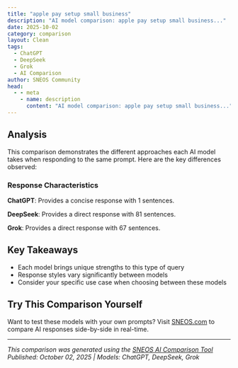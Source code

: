 ```yaml
---
title: "apple pay setup small business"
description: "AI model comparison: apple pay setup small business..."
date: 2025-10-02
category: comparison
layout: Clean
tags:
  - ChatGPT
  - DeepSeek
  - Grok
  - AI Comparison
author: SNEOS Community
head:
  - - meta
    - name: description
      content: "AI model comparison: apple pay setup small business..."
---
```


<ChatComparison
  title="apple pay setup small business"
  prompt="apple pay setup small business"
  :responses='{
    "ChatGPT": "Setting up Apple Pay for your small business can enhance customer convenience and streamline payment processes. Here’s a step-by-step guide to help you get started:\n\n### 1. **Check Eligibility**\n   - Ensure you have a compatible business type (retail, online, or in-app).\n   - You should have a business bank account.\n\n### 2. **Choose a Payment Processor**\n   - Select a payment processor that supports Apple Pay. Common options include:\n     - Square\n     - PayPal\n     - Stripe\n     - Clover\n   - Each processor has its own setup procedures and fees.\n\n### 3. **Set Up Your Merchant Account**\n   - Sign up for an account with the chosen payment processor.\n   - Complete necessary verification processes and provide required documentation.\n\n### 4. **Integrate Apple Pay**\n#### For In-Store Payments:\n   - **Choose Hardware:** Ensure you have hardware capable of accepting contactless payments (NFC-enabled payment terminal).\n   - **Configure Payment Terminal:** Follow the instructions from your payment processor to enable Apple Pay on your terminal.\n\n#### For Online Store:\n   - If you have an online store, integrate Apple Pay into your checkout process:\n     - **Using Website Builders:** Many platforms like Shopify, WooCommerce, and Wix offer simple Apple Pay integration options.\n     - **Via Custom Development:** Use Apple Pay APIs to add Apple Pay to your custom website. This typically requires development skills.\n\n### 5. **Test the System**\n   - Before going live, run test transactions to ensure that everything is working correctly. If you’re using a payment processor, they might provide a sandbox environment for testing.\n\n### 6. **Promote Apple Pay Acceptance**\n   - Let your customers know that you accept Apple Pay by:\n     - Adding signage in-store.\n     - Stating it on your website or during the checkout process.\n     - Informing customers through social media or newsletters.\n\n### 7. **Train Your Staff**\n   - Ensure that your staff is familiar with how to process Apple Pay transactions, including how to handle issues that might arise.\n\n### 8. **Monitor Transactions and Finances**\n   - After launch, keep track of transactions and ensure you are managing and reconciling your finances as you normally would.\n\n### Additional Considerations:\n- **Stay Informed:** Follow updates from Apple Pay and your payment processor for any changes or new features.\n- **Security:** Be aware of security best practices to protect your business and customers&#39; data.\n\nSetting up Apple Pay can improve the efficiency of your payment systems, making it easier for customers to check out and increasing the likelihood of sales.",
    "DeepSeek": "Of course! Setting up Apple Pay for your small business is a fantastic way to provide a fast, secure, and modern payment experience for your customers. It\u0027s not something you \u0022set up\u0022 on an iPhone like a personal user, but rather you **enable it through your payment processor and point-of-sale (POS) system.**\n\nHere\u2019s a clear, step-by-step guide to get you started.\n\n---\n\n### The Core Concept: How It Works for Businesses\n\nWhen a customer uses Apple Pay, your business doesn\u0027t deal with Apple directly for the money. The process is handled by your existing payment ecosystem:\n\n1.  **Customer Taps/Scans:** The customer holds their iPhone or Apple Watch near your contactless reader.\n2.  **Terminal Processes:** Your payment terminal receives a secure, encrypted \u0022token\u0022 (not the actual card number).\n3.  **Payment Processor Handles It:** Your payment processor (like Stripe, Square, PayPal, etc.) recognizes this token and routes it through the card networks (Visa, Mastercard, etc.) just like a regular chip card transaction.\n4.  **Funds are Deposited:** The money lands in your business bank account, just like any other credit/debit card sale.\n\n---\n\n### Step-by-Step Setup Guide\n\n#### Step 1: Check Your Hardware\n\nYou need a terminal that can accept contactless payments (NFC technology).\n\n*   **Modern Card Readers:** Most new terminals shipped in the last 5\u002B years have this capability. Look for the contactless symbol on your terminal: **\u2399** (it looks like a sideways wifi symbol).\n*   **Mobile/Tablet Solutions:** If you use a system like Square, Shopify POS, or SumUp, their card readers (e.g., Square Reader, Shopify Tap \u0026 Chip) almost always support Apple Pay.\n*   **If You Don\u0027t Have a Reader:** You will need to purchase one that is NFC-enabled. Your payment processor is the best place to buy one to ensure compatibility.\n\n#### Step 2: Verify with Your Payment Processor\n\nThis is the most important step. Log in to your payment processor\u0027s merchant dashboard or contact their support. You need to ensure \u0022Contactless Payments\u0022 or \u0022NFC Payments\u0022 are enabled on your account.\n\n**Common Processors \u0026 Where to Look:**\n\n*   **Square:** It\u0027s enabled by default. If your Square contactless reader is working, it automatically accepts Apple Pay. No extra setup needed.\n*   **Stripe:** Contactless payments are a core feature. Ensure your Stripe terminal (e.g., Stripe Terminal BBPOS WisePOS E) is configured in your Stripe Dashboard.\n*   **PayPal Zettle (formerly iZettle):** Also enabled by default with their compatible readers.\n*   **Shopify POS:** If you have a Shopify plan and a compatible tap reader (like \u0022Tap \u0026 Chip Reader\u0022), you can accept Apple Pay. You may need to enable it in your Shopify admin under **Settings \u003E Payments \u003E Shopify Payments**.\n*   **Traditional Bank Merchant Services:** You may need to call your bank or the terminal provider (like Verifone, Ingenico) to activate the contactless feature. Sometimes there\u0027s a small fee.\n\n#### Step 3: Configure Your Point-of-Sale (POS) System\n\nIf you use a POS app on an iPad or phone, make sure it\u0027s updated to the latest version. The ability to accept Apple Pay is typically built into the app itself when paired with a compatible reader.\n\n*   **Test a Transaction:** The best way to confirm everything is working is to do a test transaction. Use your own iPhone with Apple Pay set up to make a small purchase (e.g., $0.10) and then refund it.\n\n---\n\n### For E-Commerce / Online Businesses\n\nIf you have a website that sells products, you can also accept Apple Pay there. It dramatically speeds up checkout.\n\n*   **How it Works:** A \u0022Buy with Apple Pay\u0022 button appears at checkout for customers using Safari on an Apple device.\n*   **Setup:** This is configured through your **payment gateway** (e.g., Stripe, Authorize.net, Braintree).\n    *   You typically need to create a \u0022Merchant ID\u0022 through your Apple Developer Account (which may have a fee, but is often already handled by your gateway).\n    *   Your payment gateway will have detailed documentation on how to integrate the Apple Pay API into your website. If you use a platform like Shopify, WooCommerce, or BigCommerce, they often have plugins or built-in settings to enable it easily.\n\n---\n\n### Key Benefits for Your Small Business\n\n*   **Faster Checkout:** Transactions are much quicker than dipping a chip card or swiping. This reduces lines and increases customer throughput.\n*   **Enhanced Security:** You never handle the actual card numbers. The tokenized transaction is more secure and can reduce your liability for fraud.\n*   **Hygienic:** Contactless payments are \u0022touch-free,\u0022 which many customers prefer.\n*   **Modern Customer Experience:** Accepting Apple Pay signals that your business is up-to-date and values customer convenience. It\u0027s especially appreciated by younger demographics.\n*   **No Extra Fees:** You don\u0027t pay an additional fee to accept Apple Pay. The processing fees are the same as the regular card-present rates for the card being used (e.g., a Visa rewards card processed via Apple Pay has the same fee as the physical Visa rewards card).\n\n### Promoting Apple Pay at Your Business\n\nOnce it\u0027s set up, let your customers know!\n\n1.  **Display Stickers:** Put Apple Pay decals on your door and at the checkout counter. You can often get these for free from your payment processor.\n2.  **Train Your Staff:** Make sure your employees know how the terminal works and can confidently assist a customer by saying, \u0022Yes, we take Apple Pay and contactless payments.\u0022\n3.  **Mention it Online:** Add \u0022Apple Pay Accepted\u0022 to your website, Google Business Profile, and social media channels.\n\n### Troubleshooting Common Issues\n\n*   **\u0022Terminal Doesn\u0027t React\u0022:** Ensure the reader is awake and on the \u0022Ready\u0022 or \u0022Insert Card\u0022 screen. The customer needs to double-click their side button *before* tapping.\n*   **\u0022Transaction Declined\u0022:** This is almost always an issue with the customer\u0027s card or bank, not with Apple Pay itself. Ask them to try a different card in their Apple Wallet or use the physical card.\n*   **\u0022Reader Doesn\u0027t Have the Contactless Symbol\u0022:** Your hardware is too old and needs to be upgraded to an NFC-enabled model.\n\n**In summary: Start by contacting your payment processor or checking their online dashboard to enable contactless payments for your existing account and hardware. That\u0027s usually all it takes!**",
    "Grok": "Setting up Apple Pay for a small business allows you to accept contactless payments from customers using Apple devices, making transactions faster and more secure. Here\u0027s a step-by-step guide to help you set up Apple Pay for your small business:\n\n---\n\n### 1. Verify Eligibility\nBefore setting up Apple Pay, ensure your business meets the following requirements:\n- **Business Location**: Apple Pay is available in many countries. Check Apple\u2019s official website to confirm availability in your region.\n- **Payment Processor**: Your business must use a payment processor or merchant service provider that supports Apple Pay. Popular options include Square, Stripe, PayPal, Shopify, and others.\n- **Hardware**: For in-person payments, you\u0027ll need a contactless payment terminal (NFC-enabled) to accept Apple Pay. Many modern point-of-sale (POS) systems and card readers already support this.\n- **Bank Account**: Ensure your business bank account is linked to your payment processor.\n\n---\n\n### 2. Choose a Payment Processor or Merchant Service Provider\nIf you don\u2019t already have a payment processor, select one that supports Apple Pay. Some popular options for small businesses include:\n- **Square**: Offers affordable hardware and easy Apple Pay integration.\n- **Stripe**: Great for online and in-person payments with robust Apple Pay support.\n- **PayPal**: Supports Apple Pay for online transactions and some in-person setups.\n- **Shopify**: Ideal for e-commerce businesses with Apple Pay integration for online stores.\n\nOnce chosen, sign up for an account with the provider if you don\u2019t already have one.\n\n---\n\n### 3. Get the Right Hardware (For In-Person Payments)\nTo accept Apple Pay in-store, you\u2019ll need:\n- An **NFC-enabled card reader** or POS system. Examples:\n  - Square Reader for contactless and chip payments.\n  - Clover POS systems.\n  - Ingenico or Verifone terminals (often provided by merchant services).\n- If your current terminal doesn\u0027t support contactless payments, you may need to upgrade or purchase a compatible device from your payment processor.\n\n---\n\n### 4. Enable Apple Pay with Your Payment Processor\nEach provider has a slightly different process for enabling Apple Pay. Here\u2019s a general outline:\n- Log in to your payment processor\u2019s dashboard or app.\n- Navigate to the payment settings or \u0022Accept Payments\u0022 section.\n- Enable Apple Pay or contactless payments (often listed under NFC or mobile wallet payments).\n- If required, update your POS software or card reader firmware to the latest version.\n\n#### Examples:\n- **Square**: Apple Pay is automatically supported with any Square contactless reader. No extra setup is needed beyond connecting the reader.\n- **Stripe**: Enable Apple Pay in the Stripe Dashboard under \u201CPayments\u201D \u003E \u201CWallet\u201D settings. For online payments, integrate Apple Pay into your website or app using Stripe\u2019s tools.\n- **Shopify**: Enable Apple Pay in the \u201CPayments\u201D section of your Shopify admin panel for online stores.\n\n---\n\n### 5. Set Up Apple Pay for Online Payments (If Applicable)\nIf your small business operates online or through an app, you can integrate Apple Pay for a seamless checkout experience.\n- **Through Payment Processor**: Enable Apple Pay in your e-commerce platform (e.g., Shopify, WooCommerce) or payment gateway (e.g., Stripe, PayPal).\n- **Website Integration**: If you have a custom website, use Apple Pay JS (JavaScript API) to add Apple Pay as a payment option. Developers can refer to Apple\u2019s documentation for setup instructions.\n- **Test the Integration**: Make sure the Apple Pay button appears at checkout for customers using compatible devices (iPhone, iPad, Mac).\n\n---\n\n### 6. Display Apple Pay Signage\nLet customers know you accept Apple Pay by displaying signage or decals at your store or on your website. You can:\n- Download free Apple Pay logos and marketing materials from Apple\u2019s website (under \u0022Apple Pay Marketing Guidelines\u0022).\n- Place decals near your payment terminal or storefront.\n- Add the Apple Pay logo to your website\u2019s checkout page.\n\n---\n\n### 7. Train Staff (For In-Person Payments)\nEducate your team on how to process Apple Pay transactions:\n- Customers simply hold their iPhone, Apple Watch, or iPad near the contactless reader to pay.\n- No need for swiping or inserting cards\u2014payment is completed via NFC technology with authentication (Face ID, Touch ID, or passcode).\n- Ensure staff know how to troubleshoot basic issues (e.g., ensuring the reader is powered on or asking the customer to retry).\n\n---\n\n### 8. Test the Setup\nRun a test transaction to ensure everything works:\n- Use your own Apple device (with Apple Pay set up) or ask a friend to make a small purchase.\n- Confirm the payment goes through and appears in your merchant account.\n\n---\n\n### Additional Tips\n- **Fees**: Apple Pay itself doesn\u2019t charge extra fees, but your payment processor may apply standard credit card transaction fees (e.g., 2.6% \u002B $0.10 per transaction with Square).\n- **Security**: Apple Pay uses tokenization, meaning card numbers are never shared with merchants, enhancing security for both you and your customers.\n- **Customer Support**: Reach out to your payment processor if you encounter issues with Apple Pay setup or transactions.\n- **Expand to Other Mobile Wallets**: Enabling Apple Pay often means you can also accept other contactless payments like Google Pay or Samsung Pay with the same NFC terminal.\n\n---\n\nBy following these steps, your small business can quickly set up Apple Pay for in-store and online payments, providing a convenient and modern payment option for your customers. If you\u2019re using a specific payment processor, let me know, and I can provide more tailored instructions!"
  }'
  published-date="08:27"
/>

## Analysis

This comparison demonstrates the different approaches each AI model takes when responding to the same prompt. Here are the key differences observed:

### Response Characteristics

**ChatGPT**: Provides a concise response with 1 sentences. 

**DeepSeek**: Provides a direct response with 81 sentences. 

**Grok**: Provides a direct response with 67 sentences. 

## Key Takeaways

- Each model brings unique strengths to this type of query
- Response styles vary significantly between models
- Consider your specific use case when choosing between these models

## Try This Comparison Yourself

Want to test these models with your own prompts? Visit [SNEOS.com](https://sneos.com) to compare AI responses side-by-side in real-time.

---

*This comparison was generated using the [SNEOS AI Comparison Tool](https://sneos.com)*
*Published: October 02, 2025 | Models: ChatGPT, DeepSeek, Grok*
